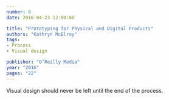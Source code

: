 ```yaml
---
number: 8
date: 2016-04-23 12:00:00

title: "Prototyping for Physical and Digital Products"
authors: "Kathryn McElroy"
tags:
- Process
- Visual design

publisher: "O’Reilly Media"
year: "2016"
pages: "22"
---
```


Visual design should never be left until the end of the process.
